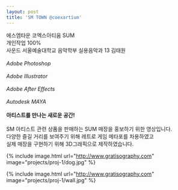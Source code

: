 ```yaml
---
layout: post
title: 'SM TOWN @coexartium'
---
```

에스엠타운 코엑스아티움 SUM <br/>
개인작업 100%<br/>
사운드 서울예술대학교 음악학부 실용음악과 13 김태원 <br/><br/> 
_Adobe Photoshop_ <br/>   
_Adobe Illustrator_ <br/>   
_Adobe After Effects_ <br/>   
_Autodesk MAYA_ <br/><br/>
__아티스트를 만나는 새로운 공간!__ <br/><br/>
SM 아티스트 관련 상품을 판매하는 SUM 매장을 홍보하기 위한 영상입니다. <br/>
다양한 즐길 거리를 보여주기 위해 레트로 게임 메타포를 차용하였고 <br/>
실제 매장을 구현하기 위해 3D그래픽으로 제작하였습니다. <br/>

{% include image.html url="http://www.gratisography.com" image="projects/proj-1/dog.jpg" %}

{% include image.html url="http://www.gratisography.com" image="projects/proj-1/wall.jpg" %}
